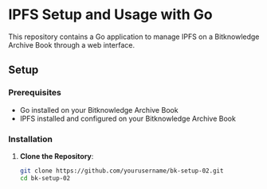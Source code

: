 # IPFS Setup and Usage with Go

This repository contains a Go application to manage IPFS on a Bitknowledge Archive Book through a web interface.

## Setup

### Prerequisites

- Go installed on your Bitknowledge Archive Book
- IPFS installed and configured on your Bitknowledge Archive Book

### Installation

1. **Clone the Repository**:
   ```bash
   git clone https://github.com/yourusername/bk-setup-02.git
   cd bk-setup-02

